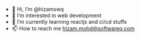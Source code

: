 - 👋 Hi, I’m @hizamswq
- 👀 I’m interested in web development
- 🌱 I’m currently learning reactjs and ci/cd stuffs
- 📫 How to reach me hizam.mohd@softwareq.com

